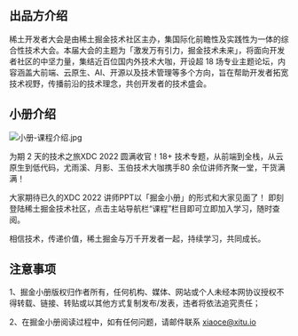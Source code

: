 ## 出品方介绍

稀土开发者大会是由稀土掘金技术社区主办，集国际化前瞻性及实践性为一体的综合性技术大会。本届大会的主题为「激发万有引力，掘金技术未来」，将面向开发者社区的中坚力量，集结近百位国内外技术大咖，开设超 18 场专业主题论坛，内容涵盖大前端、云原生、AI、开源以及技术管理等多个方向，旨在帮助开发者拓宽技术视野，传播前沿的技术理念，共创开发者的技术盛会。

## 小册介绍

![小册-课程介绍.jpg](https://p3-juejin.byteimg.com/tos-cn-i-k3u1fbpfcp/a24a39f35a2747d398885135de891ab8~tplv-k3u1fbpfcp-jj-mark:1512:0:0:0:q75.avis)

为期 2 天的技术之旅XDC 2022 圆满收官！18+ 技术专题，从前端到全栈，从云原生到低代码，尤雨溪、月影、玉伯技术大咖携手80 余位讲师齐聚一堂，干货满满！

大家期待已久的XDC 2022 讲师PPT以「掘金小册」的形式和大家见面了！ 即刻登陆稀土掘金技术社区，点击主站导航栏“课程”栏目即可立即加入学习，随时查阅。

相信技术，传递价值，稀土掘金与万千开发者一起，持续学习，共同成长。

## 注意事项

1、掘金小册版权归作者所有，任何机构、媒体、网站或个人未经本网协议授权不得转载、链接、转贴或以其他方式复制发布/发表，违者将依法追究责任；

2、在掘金小册阅读过程中，如有任何问题，请邮件联系 [xiaoce@xitu.io](mailto:xiaoce@xitu.io "mailto:xiaoce@xitu.io")